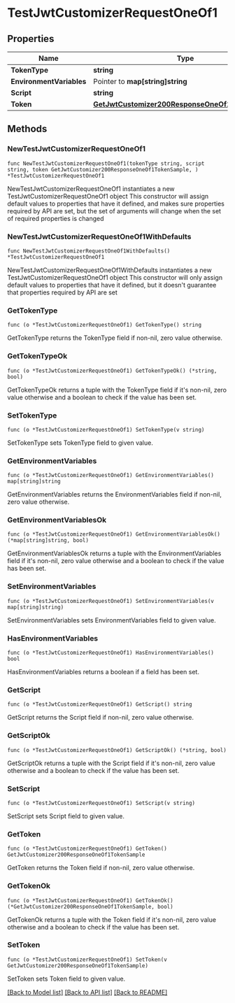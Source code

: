 # TestJwtCustomizerRequestOneOf1

## Properties

Name | Type | Description | Notes
------------ | ------------- | ------------- | -------------
**TokenType** | **string** |  | 
**EnvironmentVariables** | Pointer to **map[string]string** |  | [optional] 
**Script** | **string** |  | 
**Token** | [**GetJwtCustomizer200ResponseOneOf1TokenSample**](GetJwtCustomizer200ResponseOneOf1TokenSample.md) |  | 

## Methods

### NewTestJwtCustomizerRequestOneOf1

`func NewTestJwtCustomizerRequestOneOf1(tokenType string, script string, token GetJwtCustomizer200ResponseOneOf1TokenSample, ) *TestJwtCustomizerRequestOneOf1`

NewTestJwtCustomizerRequestOneOf1 instantiates a new TestJwtCustomizerRequestOneOf1 object
This constructor will assign default values to properties that have it defined,
and makes sure properties required by API are set, but the set of arguments
will change when the set of required properties is changed

### NewTestJwtCustomizerRequestOneOf1WithDefaults

`func NewTestJwtCustomizerRequestOneOf1WithDefaults() *TestJwtCustomizerRequestOneOf1`

NewTestJwtCustomizerRequestOneOf1WithDefaults instantiates a new TestJwtCustomizerRequestOneOf1 object
This constructor will only assign default values to properties that have it defined,
but it doesn't guarantee that properties required by API are set

### GetTokenType

`func (o *TestJwtCustomizerRequestOneOf1) GetTokenType() string`

GetTokenType returns the TokenType field if non-nil, zero value otherwise.

### GetTokenTypeOk

`func (o *TestJwtCustomizerRequestOneOf1) GetTokenTypeOk() (*string, bool)`

GetTokenTypeOk returns a tuple with the TokenType field if it's non-nil, zero value otherwise
and a boolean to check if the value has been set.

### SetTokenType

`func (o *TestJwtCustomizerRequestOneOf1) SetTokenType(v string)`

SetTokenType sets TokenType field to given value.


### GetEnvironmentVariables

`func (o *TestJwtCustomizerRequestOneOf1) GetEnvironmentVariables() map[string]string`

GetEnvironmentVariables returns the EnvironmentVariables field if non-nil, zero value otherwise.

### GetEnvironmentVariablesOk

`func (o *TestJwtCustomizerRequestOneOf1) GetEnvironmentVariablesOk() (*map[string]string, bool)`

GetEnvironmentVariablesOk returns a tuple with the EnvironmentVariables field if it's non-nil, zero value otherwise
and a boolean to check if the value has been set.

### SetEnvironmentVariables

`func (o *TestJwtCustomizerRequestOneOf1) SetEnvironmentVariables(v map[string]string)`

SetEnvironmentVariables sets EnvironmentVariables field to given value.

### HasEnvironmentVariables

`func (o *TestJwtCustomizerRequestOneOf1) HasEnvironmentVariables() bool`

HasEnvironmentVariables returns a boolean if a field has been set.

### GetScript

`func (o *TestJwtCustomizerRequestOneOf1) GetScript() string`

GetScript returns the Script field if non-nil, zero value otherwise.

### GetScriptOk

`func (o *TestJwtCustomizerRequestOneOf1) GetScriptOk() (*string, bool)`

GetScriptOk returns a tuple with the Script field if it's non-nil, zero value otherwise
and a boolean to check if the value has been set.

### SetScript

`func (o *TestJwtCustomizerRequestOneOf1) SetScript(v string)`

SetScript sets Script field to given value.


### GetToken

`func (o *TestJwtCustomizerRequestOneOf1) GetToken() GetJwtCustomizer200ResponseOneOf1TokenSample`

GetToken returns the Token field if non-nil, zero value otherwise.

### GetTokenOk

`func (o *TestJwtCustomizerRequestOneOf1) GetTokenOk() (*GetJwtCustomizer200ResponseOneOf1TokenSample, bool)`

GetTokenOk returns a tuple with the Token field if it's non-nil, zero value otherwise
and a boolean to check if the value has been set.

### SetToken

`func (o *TestJwtCustomizerRequestOneOf1) SetToken(v GetJwtCustomizer200ResponseOneOf1TokenSample)`

SetToken sets Token field to given value.



[[Back to Model list]](../README.md#documentation-for-models) [[Back to API list]](../README.md#documentation-for-api-endpoints) [[Back to README]](../README.md)


